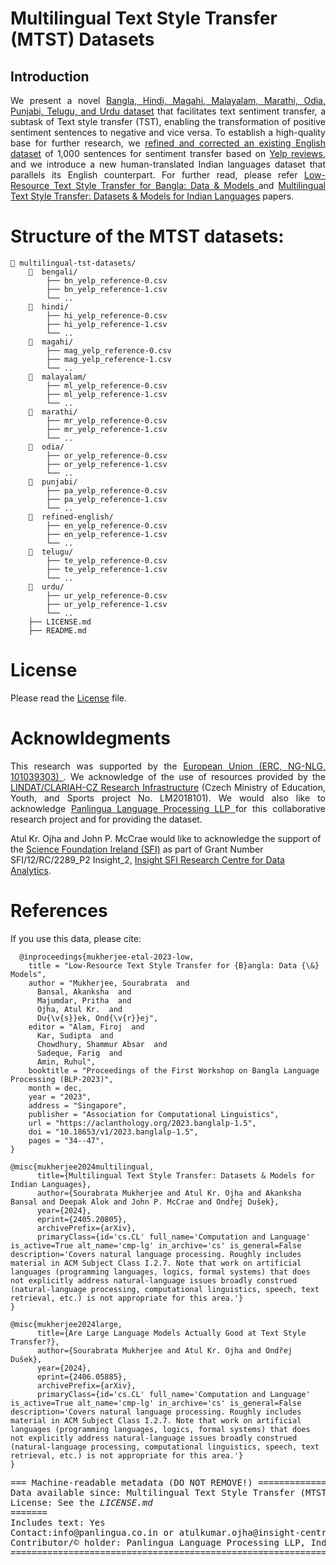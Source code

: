 # Multilingual Text Style Transfer (MTST) Datasets 
## Introduction
<p align="justify">
We present a novel <a href="https://github.com/panlingua/multilingual-tst-datasets">Bangla, Hindi, Magahi, Malayalam, Marathi, Odia, Punjabi, Telugu, and Urdu dataset</a> that facilitates text sentiment transfer, a subtask of Text style transfer (TST), enabling the transformation of positive sentiment sentences to negative and vice versa. To establish a high-quality base for further research, we <a href="https://github.com/panlingua/multilingual-tst-datasets"> refined and corrected an existing English dataset</a> of 1,000 sentences for sentiment transfer based on <a href="https://github.com/lijuncen/
Sentiment-and-Style-Transfer">Yelp reviews</a>, and we introduce a new human-translated Indian languages dataset that parallels its English counterpart. For further read, please refer <a href="https://aclanthology.org/2023.banglalp-1.5"> Low-Resource Text Style Transfer for Bangla: Data & Models </a> and <a href="https://arxiv.org/abs/2405.20805"> Multilingual Text Style Transfer: Datasets & Models for Indian Languages</a> papers.</p>

# Structure of the MTST datasets:
```
📂 multilingual-tst-datasets/
    📂  bengali/
        ├── bn_yelp_reference-0.csv
        ├── bn_yelp_reference-1.csv
        └── ..
    📂  hindi/
        ├── hi_yelp_reference-0.csv
        ├── hi_yelp_reference-1.csv
        └── ..
    📂  magahi/
        ├── mag_yelp_reference-0.csv
        ├── mag_yelp_reference-1.csv
        └── ..
    📂  malayalam/
        ├── ml_yelp_reference-0.csv
        ├── ml_yelp_reference-1.csv
        └── ..
    📂  marathi/
        ├── mr_yelp_reference-0.csv
        ├── mr_yelp_reference-1.csv
        └── ..
    📂  odia/
        ├── or_yelp_reference-0.csv
        ├── or_yelp_reference-1.csv
        └── ..
    📂  punjabi/
        ├── pa_yelp_reference-0.csv
        ├── pa_yelp_reference-1.csv
        └── ..
    📂  refined-english/
        ├── en_yelp_reference-0.csv
        ├── en_yelp_reference-1.csv
        └── ..
    📂  telugu/
        ├── te_yelp_reference-0.csv
        ├── te_yelp_reference-1.csv
        └── ..
    📂  urdu/
        ├── ur_yelp_reference-0.csv
        ├── ur_yelp_reference-1.csv
        └── ..
    ├── LICENSE.md
    ├── README.md
```

# License
Please read the [License](https://github.com/panlingua/multilingual-tst-datasets/blob/main/LICENSE) file.

# Acknowldegments
<p align="justify">This research was supported by the <a href="https://erc.europa.eu/homepage">European Union (ERC, NG-NLG, 101039303) </a>. We acknowledge of the use of resources provided by the <a href="https://ufal.mff.cuni.cz/">LINDAT/CLARIAH-CZ Research Infrastructure</a> (Czech Ministry of Education, Youth, and Sports project No. LM2018101). We would also like to acknowledge <a href="panlingua.co.in"> Panlingua Language Processing LLP </a> for this collaborative research project and for providing the dataset.
  
Atul Kr. Ojha and John P. McCrae would like to acknowledge the support of the <a href="https://www.sfi.ie/"> Science Foundation Ireland (SFI)</a> as part of Grant Number SFI/12/RC/2289_P2 Insight_2, <a href="https://www.insight-centre.org/">Insight SFI Research Centre for Data Analytics</a>. </p>
# References
If you use this data, please cite:
```
  @inproceedings{mukherjee-etal-2023-low,
    title = "Low-Resource Text Style Transfer for {B}angla: Data {\&} Models",
    author = "Mukherjee, Sourabrata  and
      Bansal, Akanksha  and
      Majumdar, Pritha  and
      Ojha, Atul Kr.  and
      Du{\v{s}}ek, Ond{\v{r}}ej",
    editor = "Alam, Firoj  and
      Kar, Sudipta  and
      Chowdhury, Shammur Absar  and
      Sadeque, Farig  and
      Amin, Ruhul",
    booktitle = "Proceedings of the First Workshop on Bangla Language Processing (BLP-2023)",
    month = dec,
    year = "2023",
    address = "Singapore",
    publisher = "Association for Computational Linguistics",
    url = "https://aclanthology.org/2023.banglalp-1.5",
    doi = "10.18653/v1/2023.banglalp-1.5",
    pages = "34--47",
}
```
```
@misc{mukherjee2024multilingual,
      title={Multilingual Text Style Transfer: Datasets & Models for Indian Languages}, 
      author={Sourabrata Mukherjee and Atul Kr. Ojha and Akanksha Bansal and Deepak Alok and John P. McCrae and Ondřej Dušek},
      year={2024},
      eprint={2405.20805},
      archivePrefix={arXiv},
      primaryClass={id='cs.CL' full_name='Computation and Language' is_active=True alt_name='cmp-lg' in_archive='cs' is_general=False description='Covers natural language processing. Roughly includes material in ACM Subject Class I.2.7. Note that work on artificial languages (programming languages, logics, formal systems) that does not explicitly address natural-language issues broadly construed (natural-language processing, computational linguistics, speech, text retrieval, etc.) is not appropriate for this area.'}
}
```
```
@misc{mukherjee2024large,
      title={Are Large Language Models Actually Good at Text Style Transfer?}, 
      author={Sourabrata Mukherjee and Atul Kr. Ojha and Ondřej Dušek},
      year={2024},
      eprint={2406.05885},
      archivePrefix={arXiv},
      primaryClass={id='cs.CL' full_name='Computation and Language' is_active=True alt_name='cmp-lg' in_archive='cs' is_general=False description='Covers natural language processing. Roughly includes material in ACM Subject Class I.2.7. Note that work on artificial languages (programming languages, logics, formal systems) that does not explicitly address natural-language issues broadly construed (natural-language processing, computational linguistics, speech, text retrieval, etc.) is not appropriate for this area.'}
}
```
</pre>

<pre>
=== Machine-readable metadata (DO NOT REMOVE!) =====================================================
Data available since: Multilingual Text Style Transfer (MTST) Datasets@2023
License: See the <i>LICENSE.md</i>
=======
Includes text: Yes
Contact:info@panlingua.co.in or atulkumar.ojha@insight-centre.org/shashwatup9k@gmail.com 
Contributor/&copy; holder: Panlingua Language Processing LLP, India; Institute of Formal and Applied Linguistics, Faculty of Mathematics and Physics Charles University, Czech Republic; and Insight Centre for Data Analytics, Data Science Institue, University of Galway, Ireland
=======================================================================================================
</pre>
